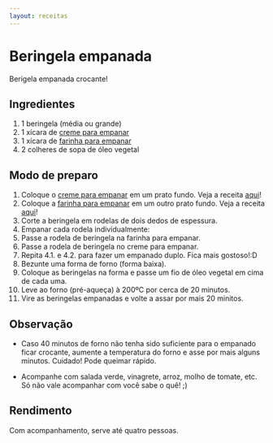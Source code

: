 ```yaml
---
layout: receitas
---
```

# Beringela empanada

Berigela empanada crocante!

## Ingredientes

1. 1 beringela (média ou grande)
2. 1 xícara de [creme para empanar](./empanado_de_que.md)
3. 1 xícara de [farinha para empanar](./empanado_de_que.md)
4. 2 colheres de sopa de óleo vegetal

## Modo de preparo

1. Coloque o [creme para empanar](./empanado_de_que.md) em um prato fundo. Veja a receita [aqui](./empanado_de_que.md)!
2. Coloque a [farinha para empanar](./empanado_de_que.md) em um outro prato fundo. Veja a receita [aqui](./empanado_de_que.md)!
3. Corte a beringela em rodelas de dois dedos de espessura.
4. Empanar cada rodela individualmente:
  1. Passe a rodela de beringela na farinha para empanar.
  2. Passe a rodela de beringela no creme para empanar.
  3. Repita 4.1. e 4.2. para fazer um empanado duplo. Fica mais gostoso!:D
5. Bezunte uma forma de forno (forma baixa).
6. Coloque as beringelas na forma e passe um fio de óleo vegetal em cima de cada uma.
7. Leve ao forno (pré-aqueça) à 200ºC por cerca de 20 minutos.
8. Vire as beringelas empanadas e volte a assar por mais 20 minitos.

## Observação

* Caso 40 minutos de forno não tenha sido suficiente para o empanado ficar crocante, aumente a temperatura do forno e asse por mais alguns minutos. Cuidado! Pode queimar rápido.

* Acompanhe com salada verde, vinagrete, arroz, molho de tomate, etc. Só não vale acompanhar com você sabe o quê! ;)

## Rendimento

Com acompanhamento, serve até quatro pessoas.
